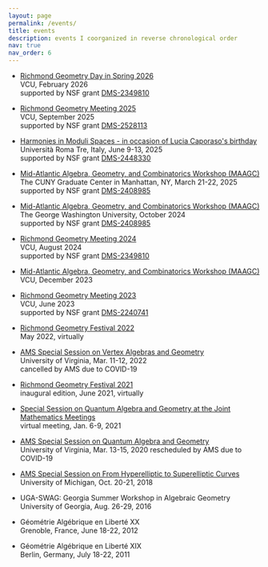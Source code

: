 ```yaml
---
layout: page
permalink: /events/
title: events
description: events I coorganized in reverse chronological order
nav: true
nav_order: 6
---
```


- <a href='https://geometryvcu.github.io/rgd2026/'>Richmond Geometry Day in Spring 2026</a><br/>
  VCU, February 2026<br/>
  supported by NSF grant <a href='https://www.nsf.gov/awardsearch/showAward?AWD_ID=2349810'>DMS-2349810</a>

- <a href='https://geometryvcu.github.io/rgm2025/'>Richmond Geometry Meeting 2025</a><br/>
  VCU, September 2025<br/>
  supported by NSF grant <a href='https://www.nsf.gov/awardsearch/showAward?AWD_ID=2528113'>DMS-2528113</a>

- <a href='https://ricerca.mat.uniroma3.it/users/moduli/harmonies/index.html'>Harmonies in Moduli Spaces - in occasion of Lucia Caporaso's birthday</a><br/>
  Università Roma Tre, Italy, June 9-13, 2025<br/>
  supported by NSF grant <a href='https://www.nsf.gov/awardsearch/showAward?AWD_ID=2448330'>DMS-2448330</a>

- <a href='https://www.maagc.info/cuny-2025'>Mid-Atlantic Algebra, Geometry, and Combinatorics Workshop (MAAGC)</a><br/>
  The CUNY Graduate Center in Manhattan, NY, March 21-22, 2025<br/>
  supported by NSF grant <a href='https://www.nsf.gov/awardsearch/showAward?AWD_ID=2408985&HistoricalAwards=false'>DMS-2408985</a>

- <a href='https://www.maagc.info/gwu-2024'>Mid-Atlantic Algebra, Geometry, and Combinatorics Workshop (MAAGC)</a><br/>
  The George Washington University, October 2024<br/>
  supported by NSF grant <a href='https://www.nsf.gov/awardsearch/showAward?AWD_ID=2408985&HistoricalAwards=false'>DMS-2408985</a>

- <a href='https://geometryvcu.github.io/rgm2024/'>Richmond Geometry Meeting 2024</a><br/>
  VCU, August 2024<br/>
  supported by NSF grant <a href='https://www.nsf.gov/awardsearch/showAward?AWD_ID=2349810'>DMS-2349810</a>

- <a href='https://www.maagc.info/richmond-2023'>Mid-Atlantic Algebra, Geometry, and Combinatorics Workshop (MAAGC)</a><br/>
  VCU, December 2023

- <a href='https://geometryvcu.github.io/rgm2023/'>Richmond Geometry Meeting 2023</a><br/>
  VCU, June 2023<br/>
  supported by NSF grant <a href='https://www.nsf.gov/awardsearch/showAward?AWD_ID=2240741'>DMS-2240741</a>

- <a href='https://geometryvcu.github.io/rgm2022/'>Richmond Geometry Festival 2022</a><br/>
  May 2022, virtually

- <a href='http://www.ams.org/meetings/sectional/2290_program_ss9.html#title'>AMS Special Session on Vertex Algebras and Geometry</a><br/>
  University of Virginia, Mar. 11-12, 2022<br/>
  cancelled by AMS due to COVID-19

- <a href='https://geometryvcu.github.io/rgm2021/'>Richmond Geometry Festival 2021</a><br/>
  inaugural edition, June 2021, virtually

- <a href='http://jointmathematicsmeetings.org/meetings/national/jmm2021/2247_program_ss23.html#title'>Special Session on Quantum Algebra and Geometry at the Joint Mathematics Meetings</a><br/>
  virtual meeting, Jan. 6-9, 2021

- <a href='http://www.ams.org/meetings/sectional/2273_program_ss24.html#title'>AMS Special Session on Quantum Algebra and Geometry</a><br/>
  University of Virginia, Mar. 13-15, 2020
  rescheduled by AMS due to COVID-19

- <a href='http://www.ams.org/meetings/sectional/2259_program_ss6.html#title'>AMS Special Session on From Hyperelliptic to Superelliptic Curves</a><br/>
  University of Michigan, Oct. 20-21, 2018

- UGA-SWAG: Georgia Summer Workshop in Algebraic Geometry<br/>
  University of Georgia, Aug. 26-29, 2016

- Géométrie Algébrique en Liberté XX<br/>
  Grenoble, France, June 18-22, 2012

- Géométrie Algébrique en Liberté XIX<br/>
  Berlin, Germany, July 18-22, 2011
